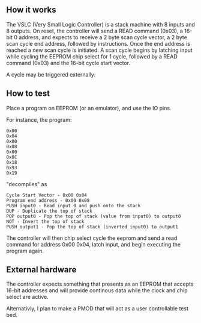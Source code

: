 <!---

This file is used to generate your project datasheet. Please fill in the information below and delete any unused
sections.

You can also include images in this folder and reference them in the markdown. Each image must be less than
512 kb in size, and the combined size of all images must be less than 1 MB.
-->

## How it works

The VSLC (Very Small Logic Controller) is a stack machine with 8 inputs
and 8 outputs. On reset, the controller will send a READ command (0x03),
a 16-bit 0 address, and expects to receive a 2 byte scan
cycle vector, a 2 byte scan cycle end address, followed by instructions.
Once the end address is reached a new scan cycle is initiated. A scan
cycle begins by latching input while cycling the EEPROM chip select for 1
cycle, followed by a READ command (0x03) and the 16-bit cycle start vector.

A cycle may be triggered externally.

## How to test

Place a program on EEPROM (or an emulator), and use the IO pins.

For instance, the program:

    0x00
    0x04
    0x00
    0x08
    0x00
    0x8C
    0x18
    0x93
    0x19

"decompiles" as

    Cycle Start Vector - 0x00 0x04
    Program end address - 0x00 0x08
    PUSH input0 - Read input 0 and push onto the stack
    DUP - Duplicate the top of stack
    POP output0 - Pop the top of stack (value from input0) to output0
    NOT - Invert the top of stack
    PUSH output1 - Pop the top of stack (inverted input0) to output1

The controller will then chip select cycle the eeprom and send a read
command for address 0x00 0x04, latch input, and begin executing the program
again.

## External hardware

The controller expects something that presents as an EEPROM that accepts
16-bit addresses and will provide continous data while the clock and chip
select are active.

Alternativly, I plan to make a PMOD that will act as a user controllable
test bed.
